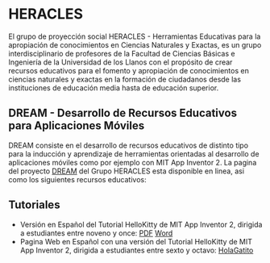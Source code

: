 # HERACLES
El grupo de proyección social HERACLES - Herramientas Educativas para la apropiación de conocimientos en Ciencias Naturales y Exactas, es un grupo interdisciplinario de profesores de la Facultad de Ciencias Básicas e Ingeniería de la Universidad de los Llanos con el propósito de crear recursos educativos para el fomento y apropiación de conocimientos en ciencias naturales y exactas en la formación de ciudadanos desde las instituciones de educación media hasta de educación superior.

## DREAM - Desarrollo de Recursos Educativos para Aplicaciones Móviles
DREAM consiste en el desarrollo de recursos educativos de distinto tipo para la inducción y aprendizaje de herramientas orientadas al desarrollo de aplicaciones móviles como por ejemplo con MIT App Inventor 2. La pagina del proyecto [DREAM](http://aacruz-unillanos.github.io/heracles/) del Grupo HERACLES esta disponible en linea, asi como los siguientes recursos educativos:

## Tutoriales
* Versión en Español del Tutorial HelloKitty de MIT App Inventor 2, dirigida a estudiantes entre noveno y once: [PDF]() [Word]()
* Pagina Web en Español con una versión del Tutorial HelloKitty de MIT App Inventor 2, dirigida a estudiantes entre sexto y octavo: [HolaGatito](https://htmlpreview.github.io/?https://raw.githubusercontent.com/aacruz-unillanos/heracles/master/HolaGatito.htm) 
